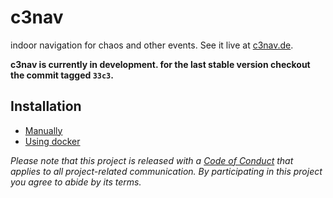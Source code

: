 # c3nav

indoor navigation for chaos and other events. See it live at [c3nav.de](https://c3nav.de/).

**c3nav is currently in development. for the last stable version checkout the commit tagged `33c3`.**

## Installation

- [Manually](doc/manual.md)
- [Using docker](doc/docker.md)

*Please note that this project is released with a [Code of Conduct](CODE_OF_CONDUCT.md) that applies to all project-related communication. By participating in this project you agree to abide by its terms.*
